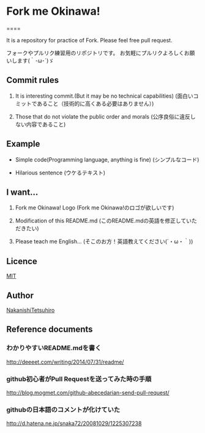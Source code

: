 # Fork me Okinawa!
====

It is a repository for practice of Fork.
Please feel free pull request.

フォークやプルリク練習用のリポジトリです。
お気軽にプルリクよろしくお願いします(｀･ω･´)ゞ

## Commit rules

1. It is interesting commit.(But it may be no technical capabilities) (面白いコミットであること（技術的に高くある必要はありません）)

2. Those that do not violate the public order and morals (公序良俗に違反しない内容であること)

## Example

* Simple code(Programming language, anything is fine) (シンプルなコード)

* Hilarious sentence (ウケるテキスト)

## I want...

1. Fork me Okinawa! Logo (Fork me Okinawa!のロゴが欲しいです)

2. Modification of this README.md (このREADME.mdの英語を修正していただきたい)

3. Please teach me English... (そこのお方！英語教えてください(´・ω・｀))

## Licence

[MIT](https://github.com/tcnksm/tool/blob/master/LICENCE)

## Author

[NakanishiTetsuhiro](https://github.com/NakanishiTetsuhiro)

## Reference documents

### わかりやすいREADME.mdを書く

http://deeeet.com/writing/2014/07/31/readme/

### github初心者がPull Requestを送ってみた時の手順

http://blog.mogmet.com/github-abecedarian-send-pull-request/

### githubの日本語のコメントが化けていた

http://d.hatena.ne.jp/snaka72/20081029/1225307238

